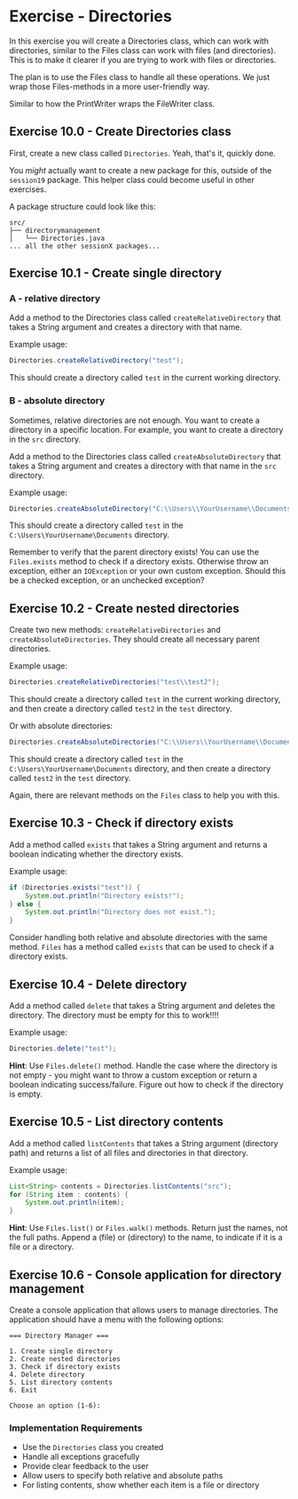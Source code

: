 # Exercise - Directories

In this exercise you will create a Directories class, which can work with directories, similar to the Files class can work with files (and directories). This is to make it clearer if you are trying to work with files or directories.

The plan is to use the Files class to handle all these operations. We just wrap those Files-methods in a more user-friendly way.

Similar to how the PrintWriter wraps the FileWriter class.

## Exercise 10.0 - Create Directories class
First, create a new class called `Directories`. Yeah, that's it, quickly done.

You _might_ actually want to create a new package for this, outside of the `session19` package. This helper class could become useful in other exercises.

A package structure could look like this:

```
src/
├── directorymanagement
│   └── Directories.java
... all the other sessionX packages...
```

## Exercise 10.1 - Create single directory

### A - relative directory

Add a method to the Directories class called `createRelativeDirectory` that takes a String argument and creates a directory with that name.

Example usage:

```java
Directories.createRelativeDirectory("test");
```

This should create a directory called `test` in the current working directory.



### B - absolute directory

Sometimes, relative directories are not enough. You want to create a directory in a specific location. For example, you want to create a directory in the `src` directory.

Add a method to the Directories class called `createAbsoluteDirectory` that takes a String argument and creates a directory with that name in the `src` directory.

Example usage:

```java
Directories.createAbsoluteDirectory("C:\\Users\\YourUsername\\Documents\\test");
```

This should create a directory called `test` in the `C:\Users\YourUsername\Documents` directory.

Remember to verify that the parent directory exists! You can use the `Files.exists` method to check if a directory exists. Otherwise throw an exception, either an `IOException` or your own custom exception. Should this be a checked exception, or an unchecked exception?

## Exercise 10.2 - Create nested directories

Create two new methods: `createRelativeDirectories` and `createAbsoluteDirectories`. They should create all necessary parent directories.

Example usage:

```java
Directories.createRelativeDirectories("test\\test2");
```

This should create a directory called `test` in the current working directory, and then create a directory called `test2` in the `test` directory.

Or with absolute directories:

```java
Directories.createAbsoluteDirectories("C:\\Users\\YourUsername\\Documents\\test\\test2");
```

This should create a directory called `test` in the `C:\Users\YourUsername\Documents` directory, and then create a directory called `test2` in the `test` directory.

Again, there are relevant methods on the `Files` class to help you with this.

## Exercise 10.3 - Check if directory exists

Add a method called `exists` that takes a String argument and returns a boolean indicating whether the directory exists.

Example usage:

```java
if (Directories.exists("test")) {
    System.out.println("Directory exists!");
} else {
    System.out.println("Directory does not exist.");
}
```

Consider handling both relative and absolute directories with the same method. `Files` has a method called `exists` that can be used to check if a directory exists.

## Exercise 10.4 - Delete directory

Add a method called `delete` that takes a String argument and deletes the directory. The directory must be empty for this to work!!!!

Example usage:

```java
Directories.delete("test");
```

**Hint**: Use `Files.delete()` method. Handle the case where the directory is not empty - you might want to throw a custom exception or return a boolean indicating success/failure. Figure out how to check if the directory is empty.

## Exercise 10.5 - List directory contents

Add a method called `listContents` that takes a String argument (directory path) and returns a list of all files and directories in that directory.

Example usage:

```java
List<String> contents = Directories.listContents("src");
for (String item : contents) {
    System.out.println(item);
}
```

**Hint**: Use `Files.list()` or `Files.walk()` methods. Return just the names, not the full paths. Append a (file) or (directory) to the name, to indicate if it is a file or a directory.

## Exercise 10.6 - Console application for directory management

Create a console application that allows users to manage directories. The application should have a menu with the following options:

```
=== Directory Manager ===

1. Create single directory
2. Create nested directories
3. Check if directory exists
4. Delete directory
5. List directory contents
6. Exit

Choose an option (1-6):
```

### Implementation Requirements

- Use the `Directories` class you created
- Handle all exceptions gracefully
- Provide clear feedback to the user
- Allow users to specify both relative and absolute paths
- For listing contents, show whether each item is a file or directory

